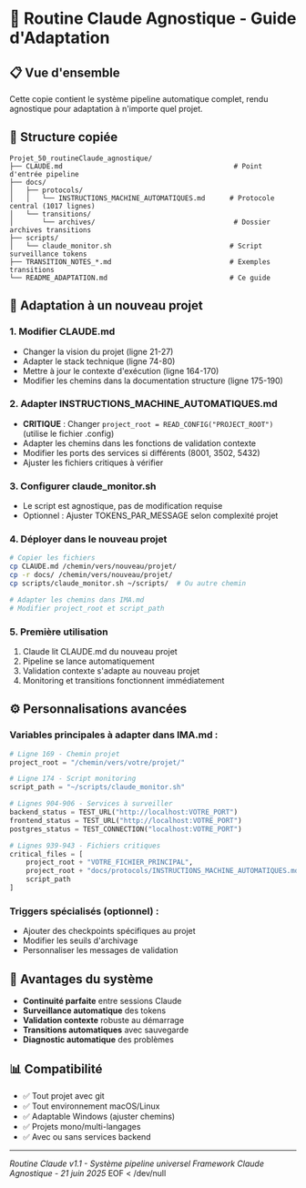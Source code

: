# 🤖 Routine Claude Agnostique - Guide d'Adaptation

## 📋 Vue d'ensemble
Cette copie contient le système pipeline automatique complet, rendu agnostique pour adaptation à n'importe quel projet.

## 📁 Structure copiée
```
Projet_50_routineClaude_agnostique/
├── CLAUDE.md                                          # Point d'entrée pipeline
├── docs/
│   ├── protocols/
│   │   └── INSTRUCTIONS_MACHINE_AUTOMATIQUES.md      # Protocole central (1017 lignes)
│   └── transitions/
│       └── archives/                                  # Dossier archives transitions
├── scripts/
│   └── claude_monitor.sh                             # Script surveillance tokens
├── TRANSITION_NOTES_*.md                             # Exemples transitions
└── README_ADAPTATION.md                              # Ce guide
```

## 🔧 Adaptation à un nouveau projet

### 1. **Modifier CLAUDE.md**
- Changer la vision du projet (ligne 21-27)
- Adapter le stack technique (ligne 74-80) 
- Mettre à jour le contexte d'exécution (ligne 164-170)
- Modifier les chemins dans la documentation structure (ligne 175-190)

### 2. **Adapter INSTRUCTIONS_MACHINE_AUTOMATIQUES.md**
- **CRITIQUE** : Changer `project_root = READ_CONFIG("PROJECT_ROOT")` (utilise le fichier .config)
- Adapter les chemins dans les fonctions de validation contexte
- Modifier les ports des services si différents (8001, 3502, 5432)
- Ajuster les fichiers critiques à vérifier

### 3. **Configurer claude_monitor.sh**
- Le script est agnostique, pas de modification requise
- Optionnel : Ajuster TOKENS_PAR_MESSAGE selon complexité projet

### 4. **Déployer dans le nouveau projet**
```bash
# Copier les fichiers
cp CLAUDE.md /chemin/vers/nouveau/projet/
cp -r docs/ /chemin/vers/nouveau/projet/
cp scripts/claude_monitor.sh ~/scripts/  # Ou autre chemin

# Adapter les chemins dans IMA.md
# Modifier project_root et script_path
```

### 5. **Première utilisation**
1. Claude lit CLAUDE.md du nouveau projet
2. Pipeline se lance automatiquement 
3. Validation contexte s'adapte au nouveau projet
4. Monitoring et transitions fonctionnent immédiatement

## ⚙️ Personnalisations avancées

### Variables principales à adapter dans IMA.md :
```python
# Ligne 169 - Chemin projet
project_root = "/chemin/vers/votre/projet/"

# Ligne 174 - Script monitoring  
script_path = "~/scripts/claude_monitor.sh"

# Lignes 904-906 - Services à surveiller
backend_status = TEST_URL("http://localhost:VOTRE_PORT")
frontend_status = TEST_URL("http://localhost:VOTRE_PORT")
postgres_status = TEST_CONNECTION("localhost:VOTRE_PORT")

# Lignes 939-943 - Fichiers critiques
critical_files = [
    project_root + "VOTRE_FICHIER_PRINCIPAL",
    project_root + "docs/protocols/INSTRUCTIONS_MACHINE_AUTOMATIQUES.md",
    script_path
]
```

### Triggers spécialisés (optionnel) :
- Ajouter des checkpoints spécifiques au projet
- Modifier les seuils d'archivage
- Personnaliser les messages de validation

## 🎯 Avantages du système
- **Continuité parfaite** entre sessions Claude
- **Surveillance automatique** des tokens
- **Validation contexte** robuste au démarrage
- **Transitions automatiques** avec sauvegarde
- **Diagnostic automatique** des problèmes

## 📊 Compatibilité
- ✅ Tout projet avec git
- ✅ Tout environnement macOS/Linux  
- ✅ Adaptable Windows (ajuster chemins)
- ✅ Projets mono/multi-langages
- ✅ Avec ou sans services backend

---
*Routine Claude v1.1 - Système pipeline universel*
*Framework Claude Agnostique - 21 juin 2025*
EOF < /dev/null